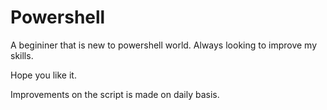 # Powershell 

A begininer that is new to powershell world. Always looking to improve my skills. 

Hope you like it.

Improvements on the script is made on daily basis. 

